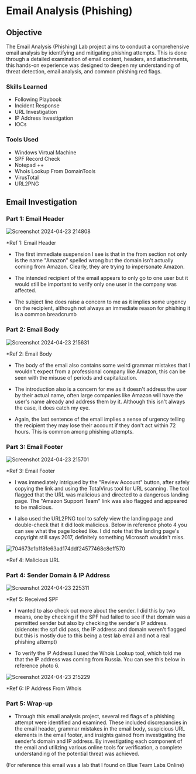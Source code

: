 # Email Analysis (Phishing)

## Objective

The Email Analysis (Phishing) Lab project aims to conduct a comprehensive email analysis by identifying and mitigating phishing attempts. This is done through a detailed examination of email content, headers, and attachments, this hands-on experience was designed to deepen my understanding of threat detection, email analysis, and common phishing red flags.

### Skills Learned

- Following Playbook
- Incident Response
- URL Investigation
- IP Address Investigation
- IOCs

### Tools Used

- Windows Virtual Machine
- SPF Record Check
- Notepad ++
- Whois Lookup From DomainTools
- VirusTotal
- URL2PNG
  
## Email Investigation

### Part 1: Email Header

![Screenshot 2024-04-23 214808](https://github.com/Jacobng19/Email-Analysis-Phishing-/assets/167641578/f685c4f1-161e-40af-9250-06a23552cfc8)

*Ref 1: Email Header

- The first immediate suspension I see is that in the from section not only is the name "Amazon" spelled wrong but the domain isn't actually coming from Amazon. Clearly, they are trying to impersonate Amazon.

- The intended recipient of the email appears to only go to one user but it would still be important to verify only one user in the company was affected.

- The subject line does raise a concern to me as it implies some urgency on the recipient, although not always an immediate reason for phishing it is a common breadcrumb

### Part 2: Email Body

![Screenshot 2024-04-23 215631](https://github.com/Jacobng19/Email-Analysis-Phishing-/assets/167641578/b6a9fda2-8d16-4c77-af68-acf386212e45)
 
*Ref 2: Email Body

- The body of the email also contains some weird grammar mistakes that I wouldn't expect from a professional company like Amazon, this can be seen with the misuse of periods and capitalization.

- The introduction also is a concern for me as it doesn't address the user by their actual name, often large companies like Amazon will have the user's name already and address them by it. Although this isn't always the case, it does catch my eye.

- Again, the last sentence of the email implies a sense of urgency telling the recipient they may lose their account if they don't act within 72 hours. This is common among phishing attempts.

### Part 3: Email Footer

![Screenshot 2024-04-23 215701](https://github.com/Jacobng19/Email-Analysis-Phishing-/assets/167641578/793c3cb1-980d-4852-a6ee-11b707424d87)

*Ref 3: Email Footer

- I was immediately intrigued by the "Review Account" button, after safely copying the link and using the TotalVirus tool for URL scanning. The tool flagged that the URL was malicious and directed to a dangerous landing page. The "Amazon Support Team" link was also flagged and appeared to be malicious.

- I also used the URL2PNG tool to safely view the landing page and double-check that it did look malicious. Below in reference photo 4 you can see what the page looked like. I did note that the landing page's copyright still says 2017, definitely something Microsoft wouldn't miss.

![704673c1b1f8fe63ad174ddf24577468c8eff570](https://github.com/Jacobng19/Email-Analysis-Phishing-/assets/167641578/13103ce9-8421-45b3-8480-fda68c5838d4)

*Ref 4: Malicious URL

### Part 4: Sender Domain & IP Address

![Screenshot 2024-04-23 225311](https://github.com/Jacobng19/Email-Analysis-Phishing-/assets/167641578/cca9152b-23c8-44b7-83d1-ef739b25f34a)

*Ref 5: Received SPF

- I wanted to also check out more about the sender. I did this by two means, one by checking if the SPF had failed to see if that domain was a permitted sender but also by checking the sender's IP address. (sidenote: the spf did pass, the IP address and domain weren't flagged but this is mostly due to this being a test lab email and not a real phishing attempt)

- To verify the IP Address I used the Whois Lookup tool, which told me that the IP address was coming from Russia. You can see this below in reference photo 6.


![Screenshot 2024-04-23 215229](https://github.com/Jacobng19/Email-Analysis-Phishing-/assets/167641578/78c5b895-92bd-4088-9a9e-a3c6e65c4109)

*Ref 6: IP Address From Whois

### Part 5: Wrap-up

- Through this email analysis project, several red flags of a phishing attempt were identified and examined. These included discrepancies in the email header, grammar mistakes in the email body, suspicious URL elements in the email footer, and insights gained from investigating the sender's domain and IP address. By investigating each component of the email and utilizing various online tools for verification, a complete understanding of the potential threat was achieved.

(For reference this email was a lab that I found on Blue Team Labs Online)
